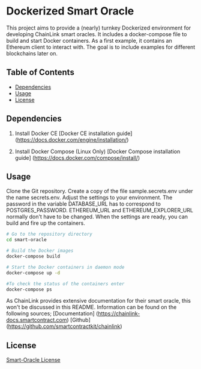 # Dockerized Smart Oracle
This project aims to provide a (nearly) turnkey Dockerized environment for developing ChainLink smart oracles. It includes a docker-compose file to build and start Docker containers. As a first example, it contains an Ethereum client to interact with. The goal is to include examples for different blockchains later on.

## Table of Contents
- [Dependencies](#dependencies)
- [Usage](#usage)
- [License](#license)

## Dependencies
1. Install Docker CE
[Docker CE installation guide] (https://docs.docker.com/engine/installation/)

2. Install Docker Compose (Linux Only)
[Docker Compose installation guide] (https://docs.docker.com/compose/install/)

## Usage
Clone the Git repository. Create a copy of the file sample.secrets.env under the name secrets.env. Adjust the settings to your environment. The password in the variable DATABASE_URL has to correspond to POSTGRES_PASSWORD. ETHEREUM_URL and ETHEREUM_EXPLORER_URL normally don't have to be changed. When the settings are ready, you can build and fire up the containers.

``` bash
# Go to the repository directory
cd smart-oracle

# Build the Docker images
docker-compose build

# Start the Docker containers in daemon mode
docker-compose up -d

#To check the status of the containers enter
docker-compose ps
 ```

As ChainLink provides extensive documentation for their smart oracle, this won't be discussed in this README. Information can be found on the following sources;
[Documentation] (https://chainlink-docs.smartcontract.com)
[Github] (https://github.com/smartcontractkit/chainlink)

## License
[Smart-Oracle License](LICENSE.md)
 

